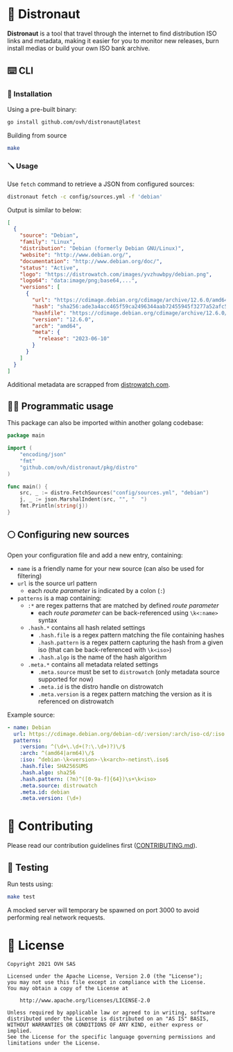 # 🚀 Distronaut

**Distronaut** is a tool that travel through the internet to find distribution ISO links and metadata, making it easier for you to monitor new releases, burn install medias or build your own ISO bank archive.

## ⌨️ CLI

### 🔨 Installation

Using a pre-built binary:
```bash
go install github.com/ovh/distronaut@latest
```

Building from source
```bash
make
```

### 🪛 Usage

Use `fetch` command to retrieve a JSON from configured sources:
```bash
distronaut fetch -c config/sources.yml -f 'debian'
```

Output is similar to below:
```json
[
  {
    "source": "Debian",
    "family": "Linux",
    "distribution": "Debian (formerly Debian GNU/Linux)",
    "website": "http://www.debian.org/",
    "documentation": "http://www.debian.org/doc/",
    "status": "Active",
    "logo": "https://distrowatch.com/images/yvzhuwbpy/debian.png",
    "logo64": "data:image/png;base64,...",
    "versions": [
      {
        "url": "https://cdimage.debian.org/cdimage/archive/12.6.0/amd64/iso-cd/debian-12.6.0-amd64-netinst.iso",
        "hash": "sha256:ade3a4acc465f59ca2496344aab72455945f3277a52afc5a2cae88cdc370fa12",
        "hashfile": "https://cdimage.debian.org/cdimage/archive/12.6.0/amd64/iso-cd/SHA256SUMS",
        "version": "12.6.0",
        "arch": "amd64",
        "meta": {
          "release": "2023-06-10"
        }
      }
    ]
  }
]
```

Additional metadata are scrapped from [distrowatch.com](https://distrowatch.com).

## 👨‍💻 Programmatic usage

This package can also be imported within another golang codebase:
```go
package main

import (
	"encoding/json"
	"fmt"
	"github.com/ovh/distronaut/pkg/distro"
)

func main() {
	src, _ := distro.FetchSources("config/sources.yml", "debian")
	j, _ := json.MarshalIndent(src, "", "  ")
	fmt.Println(string(j))
}
```

## 🌕 Configuring new sources

Open your configuration file and add a new entry, containing:
- `name` is a friendly name for your new source (can also be used for filtering)
- `url` is the source url pattern
  - each *route parameter* is indicated by a colon (`:`)
- `patterns` is a map containing:
  - `:*` are regex patterns that are matched by defined *route parameter*
    - each *route parameter* can be back-referenced using `\k<:name>` syntax
  - `.hash.*` contains all hash related settings 
    - `.hash.file` is a regex pattern matching the file containing hashes 
    - `.hash.pattern` is a regex pattern capturing the hash from a given iso (that can be back-referenced with `\k<iso>`)
    - `.hash.algo` is the name of the hash algorithm
  - `.meta.*` contains all metadata related settings
    - `.meta.source` must be set to `distrowatch` (only metadata source supported for now)
    - `.meta.id` is the distro handle on distrowatch
    - `.meta.version` is a regex pattern matching the version as it is referenced on distrowatch

Example source:
```yml
- name: Debian
  url: https://cdimage.debian.org/debian-cd/:version/:arch/iso-cd/:iso
  patterns:
    :version: ^(\d+\.\d+(?:\.\d+)?)\/$
    :arch: ^(amd64|arm64)\/$
    :iso: ^debian-\k<version>-\k<arch>-netinst\.iso$
    .hash.file: SHA256SUMS
    .hash.algo: sha256
    .hash.pattern: (?m)^([0-9a-f]{64})\s+\k<iso>
    .meta.source: distrowatch
    .meta.id: debian
    .meta.version: (\d+)
```

# 💪 Contributing

Please read our contribution guidelines first ([CONTRIBUTING.md](https://github.com/ovh/distronaut/blob/master/CONTRIBUTING.md)).

## 🧪 Testing

Run tests using:
```bash
make test
```

A mocked server will temporary be spawned on port 3000 to avoid performing real network requests.

# 📜 License
 
```
Copyright 2021 OVH SAS
 
Licensed under the Apache License, Version 2.0 (the "License");
you may not use this file except in compliance with the License.
You may obtain a copy of the License at
 
    http://www.apache.org/licenses/LICENSE-2.0
 
Unless required by applicable law or agreed to in writing, software
distributed under the License is distributed on an "AS IS" BASIS,
WITHOUT WARRANTIES OR CONDITIONS OF ANY KIND, either express or implied.
See the License for the specific language governing permissions and
limitations under the License.
```